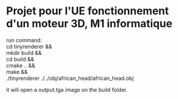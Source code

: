 # Projet pour l'UE fonctionnement d'un moteur 3D, M1 informatique

run command:  
  cd tinyrenderer &&   
  mkdir build &&   
  cd build &&   
  cmake .. &&  
  make &&  
  ./tinyrenderer ./../obj/african_head/african_head.obj   
  
it will open a output.tga image on the build folder.
